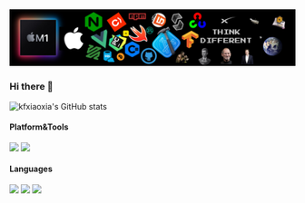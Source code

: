 ![](./images/github-banner.png)

### Hi there 👋
![kfxiaoxia's GitHub stats](https://github-readme-stats.vercel.app/api?username=kfxiaoxia&show_icons=true&theme=radical)


#### Platform&Tools

[![](https://img.shields.io/badge/macOS-Monterey-EA3F4F?style=flat-square&logo=Apple)](<[https://](https://www.apple.com/macos/big-sur/)>) [![](https://img.shields.io/badge/Xcode-13.0-4FACE8?style=flat-square&logo=Xcode)](<[https://](https://developer.apple.com/xcode/)>)

#### Languages

[![](https://img.shields.io/badge/-Swift-DF5C43?style=flat-square&logo=Swift&logoColor=ffffff)](https://swift.org/)
[![](https://img.shields.io/badge/-python-3776AB?style=flat-square&logo=python&logoColor=ffffff)](https://www.python.org/)
[![](https://img.shields.io/badge/-Rust-327062?style=flat-square&logo=Rust&logoColor=ffffff)](https://www.rust-lang.org/)
